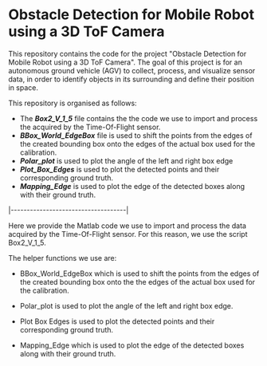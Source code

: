 # Obstacle Detection for Mobile Robot using a 3D ToF Camera

This repository contains the code for the project "Obstacle Detection for Mobile Robot using a 3D ToF Camera". The goal of this project is for an autonomous ground vehicle (AGV) to collect, process, and visualize sensor data, in order to identify objects in its surrounding and define their position in space.

This repository is organised as follows:
- The ***Box2_V_1_5*** file contains the the code we use to import and process the acquired by the Time-Of-Flight sensor.
- ***BBox_World_EdgeBox*** file is used to shift the points from the edges of the created bounding box onto the edges of the actual box used for the calibration.
- ***Polar_plot*** is used to plot the angle of the left and right box edge
- ***Plot_Box_Edges*** is used to plot the detected points and their corresponding ground truth.
- ***Mapping_Edge*** is used to plot the edge of the detected boxes along with their ground truth.

|------------------------------------|

Here we provide the Matlab code we use to import and process the data acquired by the Time-Of-Flight sensor. For this reason, we use the script Box2_V_1_5.

The helper functions we use are:
- BBox_World_EdgeBox which is used to shift the points from the edges of the created bounding box onto the the edges of the actual box used for the           calibration.
 
- Polar_plot is used to plot the angle of the left and right box edge.

- Plot Box Edges is used to plot the detected points and their corresponding ground truth.

- Mapping_Edge which is used to plot the edge of the detected boxes along with their ground truth.
